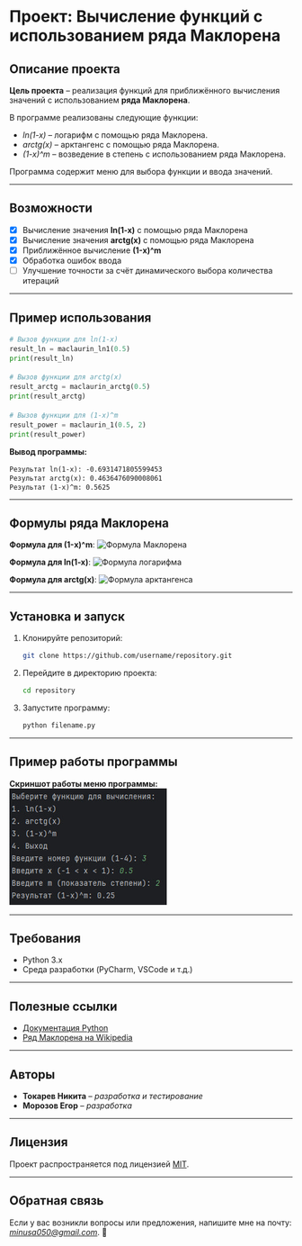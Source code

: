 # Проект: Вычисление функций с использованием ряда Маклорена

## Описание проекта
**Цель проекта** – реализация функций для приближённого вычисления значений с использованием **ряда Маклорена**.

В программе реализованы следующие функции:
- *ln(1-x)* – логарифм с помощью ряда Маклорена.
- *arctg(x)* – арктангенс с помощью ряда Маклорена.
- *(1-x)^m* – возведение в степень с использованием ряда Маклорена.

Программа содержит меню для выбора функции и ввода значений.

---

## Возможности
- [x] Вычисление значения **ln(1-x)** с помощью ряда Маклорена
- [x] Вычисление значения **arctg(x)** с помощью ряда Маклорена
- [x] Приближённое вычисление **(1-x)^m**
- [x] Обработка ошибок ввода
- [ ] Улучшение точности за счёт динамического выбора количества итераций

---

## Пример использования

```python
# Вызов функции для ln(1-x)
result_ln = maclaurin_ln1(0.5)
print(result_ln)

# Вызов функции для arctg(x)
result_arctg = maclaurin_arctg(0.5)
print(result_arctg)

# Вызов функции для (1-x)^m
result_power = maclaurin_1(0.5, 2)
print(result_power)
```

**Вывод программы:**
```
Результат ln(1-x): -0.6931471805599453
Результат arctg(x): 0.4636476090008061
Результат (1-x)^m: 0.5625
```

---

## Формулы ряда Маклорена

**Формула для (1-x)^m**:
![Формула Маклорена](https://latex.codecogs.com/png.image?%5Ctextstyle%20%5Ccolor%7Bwhite%7D%20(1-x)%5Em%20%3D%201%20-%20%5Cfrac%7Bm%7D%7B1!%7D%5Ccdot%20x%20%2B%20%5Cfrac%7Bm(m-1)%7D%7B2!%7D%5Ccdot%20x%5E2%20-%20%5Cfrac%7Bm(m-1)(m-2)%7D%7B3!%7D%5Ccdot%20x%5E3%20%2B%20...%20%2B%20%5Cfrac%7B(-1)%5En%20m(m-1)...(m-n%2B1)%7D%7Bn!%7D%5Ccdot%20x%5En)

**Формула для ln(1-x)**:
![Формула логарифма](https://latex.codecogs.com/png.image?%5Ctextstyle%20%5Ccolor%7Bwhite%7D%20ln(1-x)%20%3D%20-x%20-%20%5Cfrac%7Bx%5E2%7D%7B2%7D%20-%20%5Cfrac%7Bx%5E3%7D%7B3%7D%20-%20%5Cfrac%7Bx%5E4%7D%7B4%7D%20-%20...%20-%20%5Cfrac%7Bx%5En%7D%7Bn%7D)

**Формула для arctg(x)**:
![Формула арктангенса](https://latex.codecogs.com/png.image?%5Ctextstyle%20%5Ccolor%7Bwhite%7D%20arctg(x)%20%3D%20x%20-%20%5Cfrac%7Bx%5E3%7D%7B3%7D%20%2B%20%5Cfrac%7Bx%5E5%7D%7B5%7D%20-%20%5Cfrac%7Bx%5E7%7D%7B7%7D%20%2B%20...%20%2B%20%5Cfrac%7B(-1)%5En%20x%5E%7B2n%2B1%7D%7D%7B2n%2B1%7D)

---

## Установка и запуск

1. Клонируйте репозиторий:
   ```bash
   git clone https://github.com/username/repository.git
   ```
2. Перейдите в директорию проекта:
   ```bash
   cd repository
   ```
3. Запустите программу:
   ```bash
   python filename.py
   ```

---

## Пример работы программы

**Скриншот работы меню программы:**
![Пример работы](./photo.jpg)

---

## Требования

- Python 3.x
- Среда разработки (PyCharm, VSCode и т.д.)

---

## Полезные ссылки
- [Документация Python](https://docs.python.org/3/)
- [Ряд Маклорена на Wikipedia](https://ru.wikipedia.org/wiki/%D0%A0%D1%8F%D0%B4_%D0%A2%D0%B5%D0%B9%D0%BB%D0%BE%D1%80%D0%B0)

---

## Авторы
- **Токарев Никита** – *разработка и тестирование*
- **Морозов Егор** – *разработка*

---

## Лицензия

Проект распространяется под лицензией [MIT](https://opensource.org/licenses/MIT).

---

## Обратная связь
Если у вас возникли вопросы или предложения, напишите мне на почту: *minusa050@gmail.com*. 🚀
